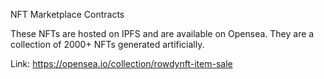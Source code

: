 NFT Marketplace Contracts

These NFTs are hosted on IPFS and are available on Opensea. They are a collection of 2000+ NFTs generated artificially.

Link: https://opensea.io/collection/rowdynft-item-sale